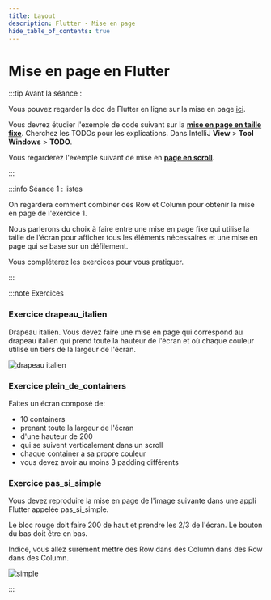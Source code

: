 ```yaml
---
title: Layout
description: Flutter - Mise en page
hide_table_of_contents: true
---
```


# Mise en page en Flutter

<Row>

<Column>

:::tip Avant la séance :

Vous pouvez regarder la doc de Flutter en ligne sur la mise en page [ici](https://flutter.dev/docs/development/ui/layout).

Vous devrez étudier l'exemple de code suivant sur la **[mise en page en taille fixe](https://github.com/departement-info-cem/5N6-mobile-2/tree/main/code/mise_en_page)**. Cherchez les TODOs pour les explications. Dans IntelliJ **View** > **Tool Windows** > **TODO**.

Vous regarderez l'exemple suivant de mise en **[page en scroll](https://github.com/departement-info-cem/5N6-mobile-2/tree/main/code/double_scroll)**.

:::

</Column>

<Column>

:::info Séance 1 : listes

On regardera comment combiner des Row et Column pour obtenir la mise en page de l'exercice 1.

Nous parlerons du choix à faire entre une mise en page fixe qui utilise la taille de l'écran pour afficher tous les éléments nécessaires et une mise en page qui se base sur un défilement.

Vous compléterez les exercices pour vous pratiquer.

:::

</Column>

</Row>

:::note Exercices

### Exercice drapeau_italien

Drapeau italien. Vous devez faire une mise en page qui correspond au drapeau italien qui prend toute la hauteur de l'écran et où chaque couleur utilise un tiers de la largeur de l'écran.

![drapeau italien](_02-layout/italie.png)

### Exercice plein_de_containers

Faites un écran composé de:

- 10 containers
- prenant toute la largeur de l'écran
- d'une hauteur de 200
- qui se suivent verticalement dans un scroll
- chaque container a sa propre couleur
- vous devez avoir au moins 3 padding différents

### Exercice pas_si_simple

<Row>

<Column size="9">

Vous devez reproduire la mise en page de l'image suivante dans une appli Flutter appelée pas_si_simple.

Le bloc rouge doit faire 200 de haut et prendre les 2/3 de l'écran. Le bouton du bas doit être en bas.

Indice, vous allez surement mettre des Row dans des Column dans des Row dans des Column.

</Column>

<Column size="3">

![simple](_02-layout/simple.png)

</Column>

</Row>

:::
